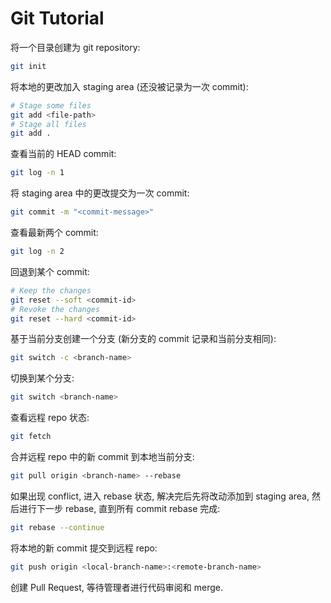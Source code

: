 # Git Tutorial

将一个目录创建为 git repository:

```bash
git init
```

将本地的更改加入 staging area (还没被记录为一次 commit):

```bash
# Stage some files
git add <file-path>
# Stage all files
git add .
```

查看当前的 HEAD commit:

```bash
git log -n 1
```

将 staging area 中的更改提交为一次 commit:

```bash
git commit -m "<commit-message>"
```

查看最新两个 commit:

```bash
git log -n 2
```

回退到某个 commit:

```bash
# Keep the changes
git reset --soft <commit-id>
# Revoke the changes
git reset --hard <commit-id>
```

基于当前分支创建一个分支 (新分支的 commit 记录和当前分支相同):

```bash
git switch -c <branch-name>
```

切换到某个分支:

```bash
git switch <branch-name>
```

查看远程 repo 状态:

```bash
git fetch
```

合并远程 repo 中的新 commit 到本地当前分支:

```bash
git pull origin <branch-name> --rebase
```

如果出现 conflict, 进入 rebase 状态, 解决完后先将改动添加到 staging area, 然后进行下一步 rebase, 直到所有 commit rebase 完成:

```bash
git rebase --continue
```

将本地的新 commit 提交到远程 repo:

```bash
git push origin <local-branch-name>:<remote-branch-name>
```

创建 Pull Request, 等待管理者进行代码审阅和 merge.

